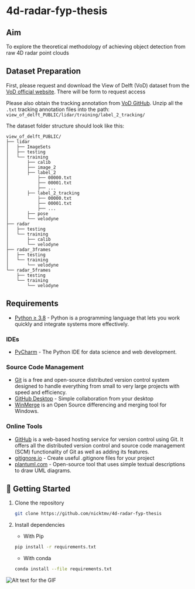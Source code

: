 # 4d-radar-fyp-thesis

## Aim
To explore the theoretical methodology of achieving object detection from raw 4D radar point clouds

## Dataset Preparation

First, please request and download the View of Delft (VoD) dataset from the [VoD official website](https://tudelft-iv.github.io/view-of-delft-dataset/).
There will be form to request access

Please also obtain the tracking annotation from [VoD GitHub](https://tudelft-iv.github.io/view-of-delft-dataset/docs/ANNOTATION.html). Unzip all the `.txt` tracking annotation files into the path: `view_of_delft_PUBLIC/lidar/training/label_2_tracking/`

The dataset folder structure should look like this:

```
view_of_delft_PUBLIC/
├── lidar
│   ├── ImageSets
│   ├── testing
│   └── training
│       ├── calib
│       ├── image_2
│       ├── label_2
│           ├── 00000.txt
│           ├── 00001.txt
│           ├── ...
│       ├── label_2_tracking
│           ├── 00000.txt
│           ├── 00001.txt
│           ├── ...
│       ├── pose
│       └── velodyne
├── radar
│   ├── testing
│   └── training
│       ├── calib
│       └── velodyne
├── radar_3frames
│   ├── testing
│   └── training
│       └── velodyne
└── radar_5frames
    ├── testing
    └── training
        └── velodyne
```
## Requirements

* [Python &ge; 3.8](https://www.python.org/downloads/) - Python is a programming language that lets you work quickly and integrate systems more effectively.

### IDEs

* [PyCharm](https://www.jetbrains.com/pycharm/) - The Python IDE for data science and web development.

### Source Code Management

* [Git](https://git-scm.com/) is a free and open-source distributed version control system designed to handle everything from small to very large projects with speed and efficiency.
* [GitHub Desktop](https://desktop.github.com/) - Simple collaboration from your desktop
* [WinMerge](https://winmerge.org/) is an Open Source differencing and merging tool for Windows.

### Online Tools

* [GitHub](https://www.github.com) is a web-based hosting service for version control using Git. It offers all the distributed version control and source code management (SCM) functionality of Git as well as adding its features.
* [gitignore.io](https://www.toptal.com/developers/gitignore) - Create useful .gitignore files for your project
* [plantuml.com](https://plantuml.com/) - Open-source tool that uses simple textual descriptions to draw UML diagrams.

## 🚀 Getting Started

1. Clone the repository

    ```bash
    git clone https://github.com/nicktmv/4d-radar-fyp-thesis
    ```

2. Install dependencies
   * With Pip

   ```bash
   pip install -r requirements.txt
   ```

   * With conda

   ```bash
   conda install --file requirements.txt
   ```
![Alt text for the GIF](https://github.com/nicktmv/four-d-radar-thesis/blob/refactor/docs/images/4d-radar-track-predictions.gif)


